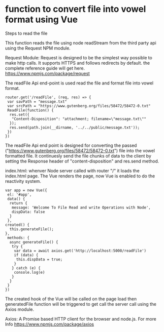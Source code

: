 # function to convert file into vowel format using Vue
Steps to read the file

This function reads the file using node readStream from the third party api using the Request NPM module.

Request Module:
Request is designed to be the simplest way possible to make http calls. It supports HTTPS and follows redirects by default. the complete reference guide will get here.
https://www.npmjs.com/package/request

The readFile Api end-point is used read the file and format file into vowel format.

    router.get('/readFile', (req, res) => {
     var savPath = "message.txt"
     var srcPath = "https://www.gutenberg.org/files/58472/58472-0.txt"
     ReadFile(function() {
      res.set({
       "Content-Disposition": "attachment; filename=\"message.txt\""
      });
      res.send(path.join(__dirname, '../../public/message.txt'));
     })
    })
The readFile Api end point is designed for converting the passed ("https://www.gutenberg.org/files/58472/58472-0.txt") 
file into the vowel formatted file.
It continuesly send the file chunks of data to the client by setting the Response header of "content-disposition" and res.send method.


index.html:
whenver Node server called with router "/" it loads the index.html page.
The Vue renders the page, now Vue is enabled to do the reactivity system.

	var app = new Vue({
	 el: '#app',
	 data() {
	  return {
	   message: 'Welcome To File Read and write Operations with Node',
	   dispData: false
	  }
	 },
    created() {
      this.generateFile();
    },
	 methods: {
	  async generateFile() {
	   try {
	    var data = await axios.get('http://localhost:5000/readFile')
	    if (data) {
	     this.dispData = true;
	    }
	   } catch (e) {
	    console.log(e)
	   }
	  }
	 }
	})
The created hook of the Vue will be called on the page load then generatedFile function  will be triggered to get call the server call using the Axios module.

Axios: A Promise based HTTP client for the browser and node.js. For more Info https://www.npmjs.com/package/axios
